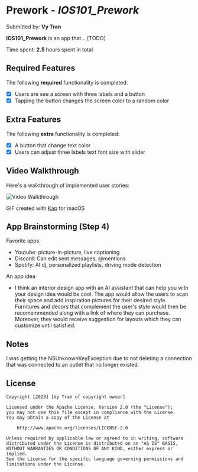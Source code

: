 # Prework - *IOS101_Prework*

Submitted by: **Vy Tran**

**IOS101_Prework** is an app that... [TODO] 

Time spent: **2.5** hours spent in total

## Required Features

The following **required** functionality is completed:

- [x] Users are see a screen with three labels and a button
- [x] Tapping the button changes the screen color to a random color

## Extra Features
The following **extra** functionality is completed:
- [x] A button that change text color
- [x] Users can adjust three labels text font size with slider
 
## Video Walkthrough

Here's a walkthrough of implemented user stories:

<img src='https://i.imgur.com/gk8ZCJU.gif' title='Video Walkthrough' width='' alt='Video Walkthrough' />

<!-- Replace this with whatever GIF tool you used! -->
GIF created with [Kap](https://getkap.co/) for macOS

## App Brainstorming (Step 4)
Favorite apps
- Youtube: picture-in-picture, live captioning 
- Discord: Can edit sent messages, @mentions
- Spotify: AI dj, personalized playlists, driving mode detection

An app idea
- I think an interior design app with an AI assistant that can help you with your design idea would be cool. The app would allow the users to scan their space and add inspiration pictures for their desired style. Furnitures and decors that complement the user's style would then be recomemmended along with a link of where they can purchase. Moreover, they would receive suggestion for layouts which they can customize until satisfied.

## Notes

I was getting the NSUnknownKeyException due to not deleting a connection that was connected to an outlet that no longer existed.

## License

    Copyright [2023] [Vy Tran of copyright owner]

    Licensed under the Apache License, Version 2.0 (the "License");
    you may not use this file except in compliance with the License.
    You may obtain a copy of the License at

        http://www.apache.org/licenses/LICENSE-2.0

    Unless required by applicable law or agreed to in writing, software
    distributed under the License is distributed on an "AS IS" BASIS,
    WITHOUT WARRANTIES OR CONDITIONS OF ANY KIND, either express or implied.
    See the License for the specific language governing permissions and
    limitations under the License.

